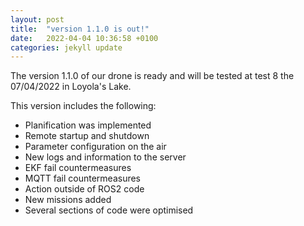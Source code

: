 ```yaml
---
layout: post
title:  "version 1.1.0 is out!"
date:   2022-04-04 10:36:58 +0100
categories: jekyll update
---
```


The version 1.1.0 of our drone is ready and will be tested at test 8 the 07/04/2022 in Loyola's Lake.

This version includes the following:
- Planification was implemented
- Remote startup and shutdown
- Parameter configuration on the air
- New logs and information to the server
- EKF fail countermeasures
- MQTT fail countermeasures
- Action outside of ROS2 code
- New missions added
- Several sections of code were optimised